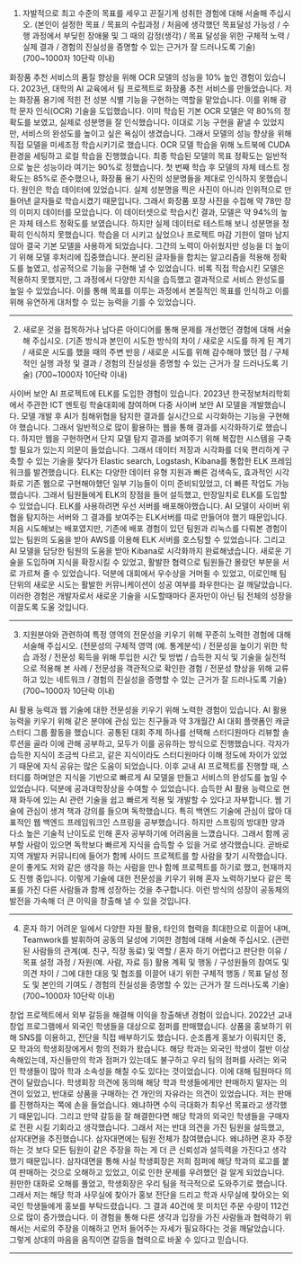 1. 자발적으로 최고 수준의 목표를 세우고 끈질기게 성취한 경험에 대해 서술해 주십시오. (본인이 설정한 목표 / 목표의 수립과정 / 처음에 생각했던 목표달성 가능성 / 수행 과정에서 부딪힌 장애물 및 그 때의 감정(생각) / 목표 달성을 위한 구체적 노력 / 실제 결과 / 경험의 진실성을 증명할 수 있는 근거가 잘 드러나도록 기술) (700~1000자 10단락 이내)

화장품 추천 서비스의 품질 향상을 위해 OCR 모델의 성능을 10% 높인 경험이 있습니다.
2023년, 대학의 AI 교육에서 팀 프로젝트로 화장품 추천 서비스를 만들었습니다. 저는 화장품 용기에 적힌 전 성분 식별 기능을 구현하는 역할을 맡았습니다. 이를 위해 광학 문자 인식(OCR) 기술을 도입했습니다. 이미 학습된 기본 OCR 모델은 약 80%의 정확도를 보였고, 실제로 성분명을 잘 인식했습니다. 이대로 기능 구현을 끝낼 수 있었지만, 서비스의 완성도를 높이고 싶은 욕심이 생겼습니다. 그래서 모델의 성능 향상을 위해 직접 모델을 미세조정 학습시키기로 했습니다.
OCR 모델 학습을 위해 노트북에 CUDA 환경을 세팅하고 로컬 학습을 진행했습니다. 최종 학습된 모델의 목표 정확도는 일반적으로 높은 성능이라 여기는 90%로 정했습니다.
첫 번째 학습 후 모델의 자체 테스트 정확도는 85%로 준수했으나, 화장품 용기 사진의 성분명들을 제대로 인식하지 못했습니다. 원인은 학습 데이터에 있었습니다. 실제 성분명을 찍은 사진이 아니라 인위적으로 만들어낸 글자들로 학습시켰기 때문입니다. 그래서 화장품 포장 사진을 수집해 약 78만 장의 이미지 데이터를 모았습니다. 이 데이터셋으로 학습시킨 결과, 모델은 약 94%의 높은 자체 테스트 정확도를 보였습니다. 하지만 실제 데이터로 테스트해 보니 성분명을 정확히 인식하지 못했습니다. 학습을 더 시키고 싶었으나 프로젝트 마감 기한이 얼마 남지 않아 결국 기본 모델을 사용하게 되었습니다.
그간의 노력이 아쉬웠지만 성능을 더 높이기 위해 모델 후처리에 집중했습니다. 분리된 글자들을 합치는 알고리즘을 적용해 정확도를 높였고, 성공적으로 기능을 구현해 낼 수 있었습니다. 비록 직접 학습시킨 모델은 적용하지 못했지만, 그 과정에서 다양한 지식을 습득했고 결과적으로 서비스 완성도를 높일 수 있었습니다.
이를 통해 목표를 이루는 과정에서 본질적인 목표를 인식하고 이를 위해 유연하게 대처할 수 있는 능력을 기를 수 있었습니다.

---
2. 새로운 것을 접목하거나 남다른 아이디어를 통해 문제를 개선했던 경험에 대해 서술해 주십시오. (기존 방식과 본인이 시도한 방식의 차이 / 새로운 시도를 하게 된 계기 / 새로운 시도를 했을 때의 주변 반응 / 새로운 시도를 위해 감수해야 했던 점 / 구체적인 실행 과정 및 결과 / 경험의 진실성을 증명할 수 있는 근거가 잘 드러나도록 기술) (700~1000자 10단락 이내)

사이버 보안 AI 프로젝트에 ELK를 도입한 경험이 있습니다.
2023년 한국정보처리학회에서 주관한 ICT 멘토링 학술대회에 참여하며 다중 사이버 보안 AI 모델을 개발했습니다. 모델 개발 후 AI가 침해위협을 탐지한 결과를 실시간으로 시각화하는 기능을 구현해야 했습니다. 그래서 일반적으로 많이 활용하는 웹을 통해 결과를 시각화하기로 했습니다. 하지만 웹을 구현하면서 단지 모델 탐지 결과를 보여주기 위해 복잡한 시스템을 구축할 필요가 있는지 의문이 들었습니다. 그래서 데이터 저장과 시각화를 더욱 편리하게 구축할 수 있는 기술을 찾다가 Elastic search, Logstash, Kibana를 통합한 ELK 프레임 워크를 발견했습니다. ELK는 다양한 데이터 유형 지원과 빠른 검색속도, 효과적인 시각화로 기존 웹으로 구현해야했던 일부 기능들이 이미 준비되있었고, 더 빠른 작업도 가능했습니다. 그래서 팀원들에게 ELK의 장점을 들어 설득했고, 만장일치로 ELK를 도입할 수 있었습니다. 
ELK를 사용하려면 우선 서버를 배포해야했습니다. AI 모델이 사이버 위협을 탐지하는 서버와 그 결과를 보여주는 ELK서버를 따로 만들어야 했기 때문입니다. 처음 시도해보는 배포였지만, 기존에 배포 경험이 있던 팀원과 리눅스를 다뤄본 경험이 있는 팀원의 도움을 받아 AWS를 이용해 ELK 서버를 호스팅할 수 있었습니다. 그리고 AI 모델을 담당한 팀원의 도움을 받아 Kibana로 시각화까지 완료해냈습니다.
새로운 기술을 도입하며 지식을 확장시킬 수 있었고, 활발한 협력으로 팀원들간 몰랐던 부분을 서로 가르쳐 줄 수 있었습니다. 덕분에 대회에서 우수상을 거머쥘 수 있었고, 이로인해 팀 단위의 새로운 시도는 활발한 커뮤니케이션이 성공 여부를 좌우한다는 걸 깨달았습니다. 이러한 경험은 개발자로서 새로운 기술을 시도할때마다 혼자만이 아닌 팀 전체의 성장을 이끌도록 도울 것입니다.

---
3. 지원분야와 관련하여 특정 영역의 전문성을 키우기 위해 꾸준히 노력한 경험에 대해 서술해 주십시오. (전문성의 구체적 영역 (예. 통계분석) / 전문성을 높이기 위한 학습 과정 / 전문성 획득을 위해 투입한 시간 및 방법 / 습득한 지식 및 기술을 실전적으로 적용해 본 사례 / 전문성을 객관적으로 확인한 경험 / 전문성 향상을 위해 교류하고 있는 네트워크 / 경험의 진실성을 증명할 수 있는 근거가 잘 드러나도록 기술) (700~1000자 10단락 이내)

AI 활용 능력과 웹 기술에 대한 전문성을 키우기 위해 노력한 경험이 있습니다.
AI 활용 능력을 키우기 위해 같은 분야에 관심 있는 친구들과 약 3개월간 AI 대회 플랫폼인 캐글 스터디 그룹 활동을 했습니다. 공통된 대회 주제 하나를 선택해 스터디원마다 리뷰할 솔루션을 골라 이에 관해 공부하고, 모두가 이를 공유하는 방식으로 진행했습니다. 각자가 습득한 지식이 조금씩 다르고, 같은 지식이라도 스터디원마다 이해 정도에 차이가 있었기 때문에 지식 공유는 많은 도움이 되었습니다. 이후 교내 AI 프로젝트를 진행할 때, 스터디를 하며얻은 지식을 기반으로 빠르게 AI 모델을 만들고 서비스의 완성도를 높일 수 있었습니다. 덕분에 공과대학장상을 수여할 수 있었습니다. 습득한 AI 활용 능력으로 현재 화두에 있는 AI 관련 기술을 쉽고 빠르게 적용 및 개발할 수 있다고 자부합니다.
웹 기술에 관심이 생겨 책과 강의를 들으며 독학했습니다. 특히 백엔드 기술에 관심이 많아 대표적인 웹 백엔드 프레임워크인 스프링을 공부했습니다. 하지만 스프링의 방대한 양과 다소 높은 기술적 난이도로 인해 혼자 공부하기에 어려움을 느꼈습니다. 그래서 함께 공부할 사람이 있으면 독학보다 빠르게 지식을 습득할 수 있을 거로 생각했습니다. 곧바로 지역 개발자 커뮤니티에 들어가 함께 사이드 프로젝트를 할 사람을 찾기 시작했습니다. 운이 좋게도 저와 같은 생각을 하는 사람을 만나 함께 프로젝트를 하기로 했고, 현재까지도 진행 중입니다. 이렇게 기술에 대한 전문성을 키우기 위해 혼자 노력하기보다 같은 목표를 가진 다른 사람들과 함께 성장하는 것을 추구합니다. 이런 방식의 성장이 공동체의 발전을 가속해 더 큰 이익을 창출해 낼 수 있을 것입니다.

---
4. 혼자 하기 어려운 일에서 다양한 자원 활용, 타인의 협력을 최대한으로 이끌어 내며, Teamwork를 발휘하여 공동의 달성에 기여한 경험에 대해 서술해 주십시오. (관련된 사람들의 관계(예. 친구, 직장 동료) 및 역할 / 혼자 하기 어렵다고 판단한 이유 / 목표 설정 과정 / 자원(예. 사람, 자료 등) 활용 계획 및 행동 / 구성원들의 참여도 및 의견 차이 / 그에 대한 대응 및 협조를 이끌어 내기 위한 구체적 행동 / 목표 달성 정도 및 본인의 기여도 / 경험의 진실성을 증명할 수 있는 근거가 잘 드러나도록 기술) (700~1000자 10단락 이내)

창업 프로젝트에서 외부 갈등을 해결해 이익을 창출해낸 경험이 있습니다.
2022년 교내 창업 프로그램에서 외국인 학생들을 대상으로 점퍼를 판매했습니다. 상품을 홍보하기 위해 SNS를 이용하고, 전단을 직접 배부하기도 했습니다.
순조롭게 홍보가 이뤄지던 중, 모 학과의 학생회장에게서 항의 전화가 왔습니다. 해당 학과는 외국인 학생이 절반 이상 속해있는데, 자신들만의 학과 점퍼가 있는데도 불구하고 우리 팀의 점퍼를 사려는 외국인 학생들이 많아 학과 소속성을 해칠 수도 있다는 것이었습니다. 이에 대해 팀원마다 의견이 달랐습니다. 학생회장 의견에 동의해 해당 학과 학생들에게만 판매하지 말자는 의견이 있었고, 반대로 상품을 구매하는 건 개인의 자유라는 의견이 있었습니다. 저는 판매를 진행하자는 쪽에 손을 들었습니다. 왜냐하면 수익 극대화가 최우선 목표라고 생각했기 때문입니다. 그리고 만약 갈등을 잘 해결한다면 해당 학과의 외국인 학생들을 구매자로 전환 시킬 기회라고 생각했습니다. 그래서 저는 반대 의견을 가진 팀원을 설득했고, 삼자대면을 추진했습니다.
삼자대면에는 팀원 전체가 참여했습니다. 왜냐하면 혼자 주장하는 것 보다 모든 팀원이 같은 주장을 하는 게 더 큰 신뢰성과 설득력을 가진다고 생각했기 때문입니다. 삼자대면을 통해 사실 학생회장은 저희 점퍼에 해당 학과의 로고를 붙여 판매하는 것으로 오해하고 있었고, 이로 인한 문제를 우려했던 걸 알게 되었습니다. 원만한 대화로 오해를 풀었고, 학생회장은 우리 팀을 적극적으로 도와주기로 했습니다. 그래서 저는 해당 학과 사무실에 찾아가 홍보 전단을 드리고 학과 사무실에 찾아오는 외국인 학생들에게 홍보를 부탁드렸습니다. 그 결과 40건에 못 미치던 주문 수량이 112건으로 많이 증가했습니다.
이 경험을 통해 다른 생각과 입장을 가진 사람들과 협력하기 위해서는 서로의 주장을 이해하고 먼저 들어주는 자세가 필요하다는 것을 깨달았습니다. 그렇게 상대의 마음을 움직이면 갈등을 협력으로 바꿀 수 있다고 믿습니다.

---
